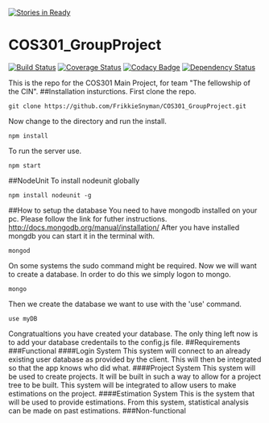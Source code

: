 [![Stories in Ready](https://badge.waffle.io/FrikkieSnyman/COS301_GroupProject.png?label=ready&title=Ready)](https://waffle.io/FrikkieSnyman/COS301_GroupProject)
# COS301_GroupProject

[![Build Status](https://travis-ci.org/FrikkieSnyman/COS301_GroupProject.svg?branch=master)](https://travis-ci.org/FrikkieSnyman/COS301_GroupProject)
[![Coverage Status](https://coveralls.io/repos/FrikkieSnyman/COS301_GroupProject/badge.svg?branch=master)](https://coveralls.io/r/FrikkieSnyman/COS301_GroupProject?branch=master)
[![Codacy Badge](https://www.codacy.com/project/badge/80ab709550ff47928ee8602468f8a6cc)](https://www.codacy.com/app/Hanrichp/COS301_GroupProject)
[![Dependency Status](https://gemnasium.com/FrikkieSnyman/COS301_GroupProject.svg)](https://gemnasium.com/FrikkieSnyman/COS301_GroupProject)

This is the repo for the COS301 Main Project, for team "The fellowship of the CIN".
##Installation insturctions.
First clone the repo.
```
git clone https://github.com/FrikkieSnyman/COS301_GroupProject.git
```
Now change to the directory and run the install.
```
npm install
```
To run the server use.
```
npm start
```
##NodeUnit
To install nodeunit globally
```
npm install nodeunit -g
```
##How to setup the database
You need to have mongodb installed on your pc.
Please follow the link for futher instructions.
http://docs.mongodb.org/manual/installation/
After you have installed mongdb you can start it in the terminal with.
```
mongod 
```
On some systems the sudo command might be required. Now we will want to create a database. In order to do this we simply logon to mongo.
```
mongo
```
Then we create the database we want to use with the 'use' command.
```
use myDB
```
Congratualtions you have created your database. The only thing left now is to add your database credentails to the config.js file.
##Requirements
###Functional
####Login System
This system will connect to an already existing user database as provided by the client. This will then be integrated so that the app knows who did what.
####Project System
This system will be used to create projects. It will be built in such a way to allow for a project tree to be built. This system will be integrated to allow users to make estimations on the project.
####Estimation System
This is the system that will be used to provide estimations. From this system, statistical analysis can be made on past estimations.
###Non-functional
